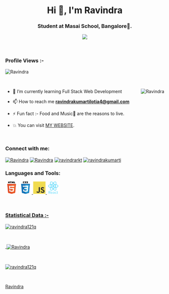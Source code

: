 <h1 align="center">Hi 👋, I'm Ravindra</h1>
<h3 align="center">Student at Masai School, Bangalore🌟.</h3>
<p align="center">
  <a href="https://github.com/DenverCoder1/readme-typing-svg"><img src="https://readme-typing-svg.herokuapp.com?font=Time+New+Roman&color=cyan&size=25&center=true&vCenter=true&width=600&height=100&lines=Welcome+To+My+Github+Profile+Page..&hearts;++;Love+to+learn+new+stuffs.."></a>
</p>	
<br>
<p align="right"> <h3>Profile Views :-</h3> <img src="https://komarev.com/ghpvc/?username=ravindra121q&label=Profile%20views&color=0e75b6&style=flat"
    alt="Ravindra" /> 
  </p>

<br>
<p><img align="right" src="https://github.com/Adam-pw/Adam-pw/blob/main/animation_500_kxa883sd.gif" alt="Ravindra" /></p>


- 🌱 I’m currently learning Full Stack Web Development

- 📫 How to reach me **ravindrakumartilotia4@gmail.com**

- ⚡ Fun fact :- Food and Music🎵 are the reasons to live.
- :boom: You can visit [MY WEBSITE](https://ravindra121q.github.io/).

<br>

<h3 align="left">Connect with me:</h3>
<p align="left">
  <a href="https://www.linkedin.com/in/ravindra-000502272/" target="_blank"><img align="center"
      src="https://raw.githubusercontent.com/rahuldkjain/github-profile-readme-generator/master/src/images/icons/Social/linked-in-alt.svg"
      alt="Ravindra" height="30" width="40" /></a>
  <a href="https://www.facebook.com/ravindra.kumartilotia.3/" target="blank"><img align="center"
      src="https://raw.githubusercontent.com/rahuldkjain/github-profile-readme-generator/master/src/images/icons/Social/facebook.svg"
      alt="Ravindra" height="30" width="40" /></a>
  <a href="https://www.instagram.com/ravindrarkt/" target="blank"><img align="center"
      src="https://raw.githubusercontent.com/rahuldkjain/github-profile-readme-generator/master/src/images/icons/Social/instagram.svg"
      alt="ravindrarkt" height="30" width="40" /></a>
    <a href="https://www.hackerrank.com/ravindrakumarti1?hr_r=1" target="blank"><img align="center"
      src="https://raw.githubusercontent.com/rahuldkjain/github-profile-readme-generator/master/src/images/icons/Social/hackerrank.svg"
      alt="ravindrakumarti" height="30" width="40" /></a>
  


<br>

<h3 align="left">Languages and Tools:</h3>
<p align="left"> <a href="https://www.w3.org/html/" target="_blank" rel="noreferrer"> <img
      src="https://raw.githubusercontent.com/devicons/devicon/master/icons/html5/html5-original-wordmark.svg"
      alt="html5" width="40" height="40" /></a>  </a> <a href="https://www.w3schools.com/css/" target="_blank"
    rel="noreferrer"> <img
      src="https://raw.githubusercontent.com/devicons/devicon/master/icons/css3/css3-original-wordmark.svg" alt="css3"
      width="40" height="40" /> </a> <a href="https://developer.mozilla.org/en-US/docs/Web/JavaScript" target="_blank"
    rel="noreferrer"> <img
      src="https://raw.githubusercontent.com/devicons/devicon/master/icons/javascript/javascript-original.svg"
      alt="javascript" width="40" height="40" />  </a><a href="https://reactjs.org/" target="_blank" rel="noreferrer"> <img
      src="https://raw.githubusercontent.com/devicons/devicon/master/icons/react/react-original-wordmark.svg"
      alt="react" width="40" height="40"  border-radius="50%" /> <a href="https://chakra-ui.com/" target="_blank"
    rel="noreferrer"> </p>

<br>

<h3>Statistical Data :-</h3>
<p><img align="center"
    src="https://github-readme-stats.vercel.app/api/top-langs?username=ravindra121q&show_icons=true&locale=en&bg_color=0d1117&text_color=ffffff&layout=compact"
    alt="ravindra121q" 
    bg_color=#808080/></p>

<br>

<p>&nbsp;<img align="center" src="https://github-readme-stats.vercel.app/api?username=ravindra121q&show_icons=true&locale=en&bg_color=0d1117&text_color=ffffff&repo=convoychat"
    alt="Ravindra" /></p>

<br>

<p><img align="center" src="https://github-readme-streak-stats.herokuapp.com/?user=ravindra121q&theme=dark&background=0d1117&date_format=M%20j%5B%2C%20Y%5D" alt="ravindra121q" /></p>
      
<p align="left"> <a href="https://twitter.com/" target="blank"><img
      src="https://img.shields.io/twitter/follow/?logo=twitter&style=for-the-badge" alt="" /></a> </p>

[Ravindra](https://github.com/ravindra121q)
